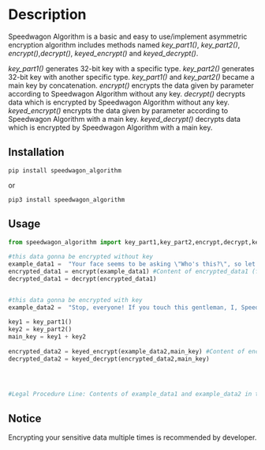 # Description
Speedwagon Algorithm is a basic and easy to use/implement asymmetric encryption algorithm includes methods named *key_part1()*, *key_part2()*, *encrypt()*,*decrypt()*, *keyed_encrypt()* and *keyed_decrypt()*.

*key_part1()* generates 32-bit key with a specific type.
*key_part2()* generates 32-bit key with another specific type.
*key_part1()* and *key_part2()* became a main key by concatenation.
*encrypt()* encrypts the data given by parameter according to Speedwagon Algorithm without any key.
*decrypt()* decrypts data which is encrypted by Speedwagon Algorithm without any key.
*keyed_encrypt()* encrypts the data given by parameter according to Speedwagon Algorithm with a main key.
*keyed_decrypt()* decrypts data which is encrypted by Speedwagon Algorithm with a main key.


## Installation

    pip install speedwagon_algorithm
  or
  
    pip3 install speedwagon_algorithm


## Usage
```python
from speedwagon_algorithm import key_part1,key_part2,encrypt,decrypt,keyed_encrypt,keyed_decrypt
    
#this data gonna be encrypted without key
example_data1 =  "Your face seems to be asking \"Who's this?\", so let me introduce myself! I'm the meddling Speedwagon!"
encrypted_data1 = encrypt(example_data1) #Content of encrypted_data1 (fix): iaxg3fjafhsfjmbv3auxy5hq65ajmbslv65a65aadsslvjmbpdfg3fjmbyua65ajmbuxyslvagsavahidoysjmb"""hjlapag3f'''slvjmbpdfapaavaslv???""",,,jmbslvg3fjmbasg65apdfjmbads65ajmbavahidpdfhsfg3fgiajaf5hq65ajmbadsvsgslv65aasgv3a!!!jmbkjj'''adsjmbpdfapa65ajmbads65agiagiaasgavahidoysjmb5s5yus65a65agiaovcuxyoysg3fhid!!!
decrypted_data1 = decrypt(encrypted_data1)


#this data gonna be encrypted with key
example_data2 =  "Stop, everyone! If you touch this gentleman, I, Speedwagon, won't forgive you!"
    
key1 = key_part1()
key2 = key_part2()
main_key = key1 + key2
    
encrypted_data2 = keyed_encrypt(example_data2,main_key) #Content of encrypted_data2 (will be change if main_key changed): 5s5ytdovcyuskfjyusyus65agia65ayusyus65agiaslvslvovcoysytdoysoyskfjslvgiakfj65aovcovcoysytdyuskfjgiatysf8sghcg3f65af8sg3f54kofdgvxkghofdghcghc65akhy65akghf8skhy65a65agvxkghgvxtys54ktysf8stys54kkhypdfg3fyus,,,jmb65a8dq65ahsfvsgg3fhid65a!!!jmbkjjv3ajmbvsgg3fjafjmbpdfg3fjaf5hqapajmbpdfapaavaslvjmboys65ahidpdfasg65aadsuxyhid,,,jmbkjj,,,jmb5s5yus65a65agiaovcuxyoysg3fhid,,,jmbovcg3fhid'''pdfjmbv3ag3fhsfoysava8dq65ajmbvsgg3fjaf!!!
decrypted_data2 = keyed_decrypt(encrypted_data2,main_key)




#Legal Procedure Line: Contents of example_data1 and example_data2 in this example script, come from JoJo's Bizarre Encyclopedia (https://jojowiki.com), and must be attributed to its authors if you are using it on another wiki or web page, as specified in the license.
```
    
## Notice
Encrypting your sensitive data multiple times is recommended by developer.
